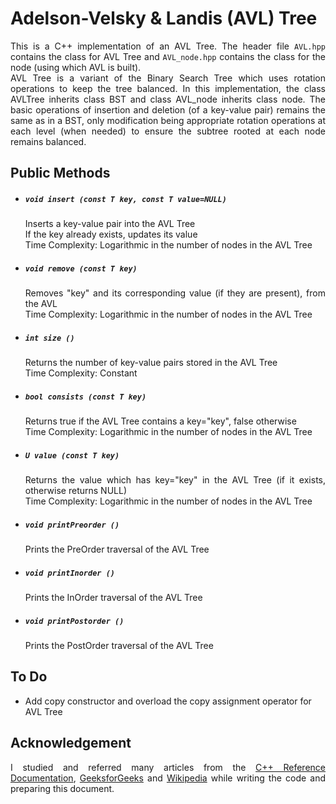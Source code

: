 <h1>Adelson-Velsky & Landis (AVL) Tree </h1>

<p align="justify">
This is a C++ implementation of an AVL Tree. The header file <code>AVL.hpp</code> contains the class for AVL Tree and <code>AVL_node.hpp</code> contains the class for the node (using which AVL is built).
<br>
AVL Tree is a variant of the Binary Search Tree which uses rotation operations to keep the tree balanced. In this implementation, the class AVLTree inherits class BST and class AVL_node inherits class node. The basic operations of insertion and deletion (of a key-value pair) remains the same as in a BST, only modification being appropriate rotation operations at each level (when needed) to ensure the subtree rooted at each node remains balanced.
</p>

<h2>Public Methods</h2>
<ul>
    <li>
        <h5><code>void insert (const T key, const T value=NULL)</code></h5>
        <p align="justify">
            Inserts a key-value pair into the AVL Tree
            <br>
            If the key already exists, updates its value
            <br>
            Time Complexity: Logarithmic in the number of nodes in the AVL Tree
        </p>
    </li>
    <li>
        <h5><code>void remove (const T key)</code></h5>
        <p align="justify">
            Removes "key" and its corresponding value (if they are present), from the AVL
            <br>
            Time Complexity: Logarithmic in the number of nodes in the AVL Tree
        </p>
    </li>
    <li>
        <h5><code>int size ()</code></h5>
        <p align="justify">
            Returns the number of key-value pairs stored in the AVL Tree
            <br>
            Time Complexity: Constant
        </p>
    </li>
    <li>
        <h5><code>bool consists (const T key)</code></h5>
        <p align="justify">
            Returns true if the AVL Tree contains a key="key", false otherwise
            <br>
            Time Complexity: Logarithmic in the number of nodes in the AVL Tree
        </p>
    </li>
    <li>
        <h5><code>U value (const T key)</code></h5>
        <p align="justify">
            Returns the value which has key="key" in the AVL Tree (if it exists, otherwise returns NULL)
            <br>
            Time Complexity: Logarithmic in the number of nodes in the AVL Tree
        </p>
    </li>
    <li>
        <h5><code>void printPreorder ()</code></h5>
        <p align="justify">
            Prints the PreOrder traversal of the AVL Tree
        </p>
    </li>
    <li>
        <h5><code>void printInorder ()</code></h5>
        <p align="justify">
            Prints the InOrder traversal of the AVL Tree
        </p>
    </li>
    <li>
        <h5><code>void printPostorder ()</code></h5>
        <p align="justify">
            Prints the PostOrder traversal of the AVL Tree
        </p>
    </li>
</ul>
<h2>To Do</h2>
<ul>
    <li>
        Add copy constructor and overload the copy assignment operator for AVL Tree
    </li>
</ul>

<h2>Acknowledgement</h2>
<p align="justify">
    I studied and referred many articles from the <a href="https://en.cppreference.com/w/">C++ Reference Documentation</a>, <a href="https://www.geeksforgeeks.org/">GeeksforGeeks</a> and <a href="https://www.wikipedia.org/">Wikipedia</a> while writing the code and preparing this document.
</p>

